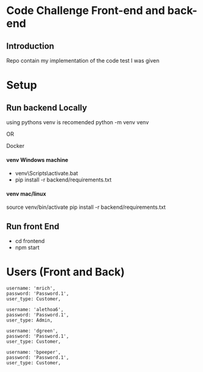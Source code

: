 # Code Challenge Front-end and back-end

## Introduction

Repo contain my implementation of the code test I was given

# Setup

## Run backend Locally

using pythons venv is recomended
python -m venv venv

OR

Docker

#### venv Windows machine

 - venv\Scripts\activate.bat
 - pip install -r backend/requirements.txt

#### venv mac/linux

source venv/bin/activate
pip install -r backend/requirements.txt


## Run front End
 - cd frontend
 - npm start

# Users (Front and Back)

    username: 'mrich',
    password: 'Password.1',
    user_type: Customer,

    username: 'alethoa6',
    password: 'Password.1',
    user_type: Admin,

    username: 'dgreen',
    password: 'Password.1',
    user_type: Customer,

    username: 'bpeeper',
    password: 'Password.1',
    user_type: Customer,

